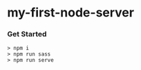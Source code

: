 my-first-node-server
============

### Get Started

```terminal
> npm i
> npm run sass
> npm run serve
```
